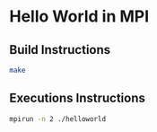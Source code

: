 # Hello World in MPI

## Build Instructions
```bash
make
```

## Executions Instructions
```bash
mpirun -n 2 ./helloworld
```
